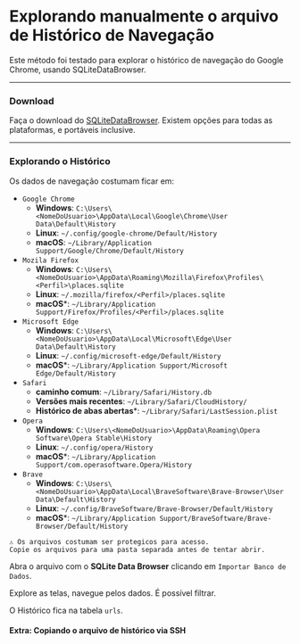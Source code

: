 # Explorando manualmente o arquivo de Histórico de Navegação

Este método foi testado para explorar o histórico de navegação do Google Chrome, usando SQLiteDataBrowser.

---

### Download

Faça o download do [SQLiteDataBrowser](https://sqlitebrowser.org/).
Existem opções para todas as plataformas, e portáveis inclusive.

---

### Explorando o Histórico

Os dados de navegação costumam ficar em:

- `Google Chrome`
  - **Windows**: `C:\Users\<NomeDoUsuario>\AppData\Local\Google\Chrome\User Data\Default\History`
  - **Linux**: `~/.config/google-chrome/Default/History`
  - **macOS**: `~/Library/Application Support/Google/Chrome/Default/History`
- `Mozila Firefox`
  - **Windows**: `C:\Users\<NomeDoUsuario>\AppData\Roaming\Mozilla\Firefox\Profiles\<Perfil>\places.sqlite`
  - **Linux**: `~/.mozilla/firefox/<Perfil>/places.sqlite`
  - **macOS***: `~/Library/Application Support/Firefox/Profiles/<Perfil>/places.sqlite`
- `Microsoft Edge`
  - **Windows**: `C:\Users\<NomeDoUsuario>\AppData\Local\Microsoft\Edge\User Data\Default\History`
  - **Linux**: `~/.config/microsoft-edge/Default/History`
  - **macOS***: `~/Library/Application Support/Microsoft Edge/Default/History`
- `Safari`
  - **caminho comum**: `~/Library/Safari/History.db`
  - **Versões mais recentes**: `~/Library/Safari/CloudHistory/`
  - **Histórico de abas abertas***: `~/Library/Safari/LastSession.plist`
- `Opera`
  - **Windows**: `C:\Users\<NomeDoUsuario>\AppData\Roaming\Opera Software\Opera Stable\History`
  - **Linux**: `~/.config/opera/History`
  - **macOS***: `~/Library/Application Support/com.operasoftware.Opera/History`
- `Brave`
  - **Windows**: `C:\Users\<NomeDoUsuario>\AppData\Local\BraveSoftware\Brave-Browser\User Data\Default\History`
  - **Linux**: `~/.config/BraveSoftware/Brave-Browser/Default/History`
  - **macOS***: `~/Library/Application Support/BraveSoftware/Brave-Browser/Default/History`

```
⚠️ Os arquivos costumam ser protegicos para acesso.
Copie os arquivos para uma pasta separada antes de tentar abrir.
```

Abra o arquivo com o **SQLite Data Browser** clicando em `Importar Banco de Dados`.

Explore as telas, navegue pelos dados. É possível filtrar.

O Histórico fica na tabela `urls`.

#### Extra: Copiando o arquivo de histórico via SSH

